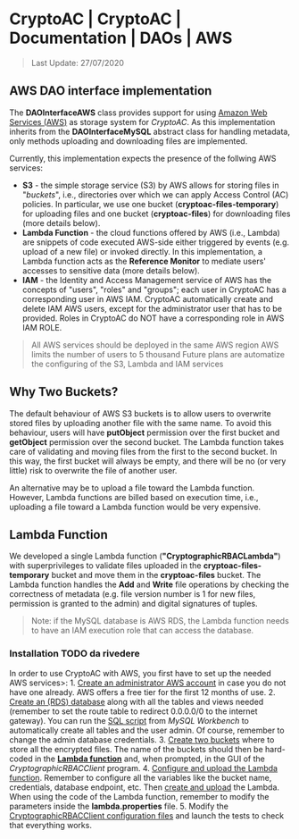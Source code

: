 # CryptoAC | CryptoAC | Documentation | DAOs | AWS

> Last Update: 27/07/2020

## AWS DAO interface implementation

The **DAOInterfaceAWS** class provides support for using [Amazon Web Services (AWS)](https://aws.amazon.com/) as storage system for *CryptoAC*. As this implementation inherits from the **DAOInterfaceMySQL** abstract class for handling metadata, only methods uploading and downloading files are implemented. 

Currently, this implementation expects the presence of the follwing AWS services:
* **S3** - the simple storage service (S3) by AWS allows for storing files in "*buckets*", i.e., directories over which we can apply Access Control (AC) policies. In particular, we use one bucket (**cryptoac-files-temporary**) for uploading files and one bucket (**cryptoac-files**) for downloading files (more details below).
* **Lambda Function** - the cloud functions offered by AWS (i.e., Lambda) are snippets of code executed AWS-side either triggered by events (e.g. upload of a new file) or invoked directly. In this implementation, a Lambda function acts as the **Reference Monitor** to mediate users' accesses to sensitive data (more details below).
* **IAM** - the Identity and Access Management service of AWS has the concepts of "users", "roles" and "groups"; each user in CryptoAC has a corresponding user in AWS IAM. CryptoAC automatically create and delete IAM AWS users, except for the administrator user that has to be provided. Roles in CryptoAC do NOT have a corresponding role in AWS IAM ROLE.

> All AWS services should be deployed in the same AWS region
> AWS limits the number of users to 5 thousand
> Future plans are automatize the configuring of the S3, Lambda and IAM services 


## Why Two Buckets?

The default behaviour of AWS S3 buckets is to allow users to overwrite stored files by uploading another file with the same name. To avoid this behaviour, users will have **putObject** permission over the first bucket and **getObject** permission over the second bucket. The Lambda function takes care of validating and moving files from the first to the second bucket. In this way, the first bucket will always be empty, and there will be no (or very little) risk to overwrite the file of another user. 

An alternative may be to upload a file toward the Lambda function. However, Lambda functions are billed based on execution time, i.e., uploading a file toward a Lambda function would be very expensive.


## Lambda Function

We developed a single Lambda function (**"CryptographicRBACLambda"**) with superprivileges to validate files uploaded in the **cryptoac-files-temporary** bucket and move them in the **cryptoac-files** bucket. The Lambda function handles the **Add** and **Write** file operations by checking the correctness of metadata (e.g. file version number is 1 for new files, permission is granted to the admin) and digital signatures of tuples.

> Note: if the MySQL database is AWS RDS, the Lambda function needs to have an IAM execution role that can access the database.



### Installation TODO da rivedere

In order to use CryptoAC with AWS, you first have to set up the needed AWS services>:
    1. [Create an administrator AWS account](https://aws.amazon.com/premiumsupport/knowledge-center/create-and-activate-aws-account) in case you do not have one already. AWS offers a free tier for the first 12 months of use.
    2. [Create an (RDS) database](https://docs.aws.amazon.com/AmazonRDS/latest/UserGuide/CHAP_Tutorials.WebServerDB.CreateDBInstance.html) along with all the tables and views needed (remember to set the route table to redirect 0.0.0.0/0 to the internet gateway). You can run the [SQL script](../database.sql) from *MySQL Workbench* to automatically create all tables and the user admin. Of course, remember to change the admin database credentials.
    3. [Create two buckets](https://docs.aws.amazon.com/AmazonS3/latest/gsg/CreatingABucket.html) where to store all the encrypted files. The name of the buckets should then be hard-coded in the **[Lambda function](../../CryptographicRBACLambda/)** and, when prompted, in the GUI of the *CryptographicRBACClient* program.
    4. [Configure and upload the Lambda function](https://aws.amazon.com/lambda). Remember to configure all the variables like the bucket name, credentials, database endpoint, etc. Then [create and upload](https://docs.aws.amazon.com/lambda/latest/dg/getting-started-create-function.html) the Lambda. When using the code of the Lambda function, remember to modify the parameters inside the **lambda.properties** file.
    5. Modify the [CryptographicRBACClient configuration files](./../../../CryptographicRBACClient/resources/) and launch the tests to check that everything works.